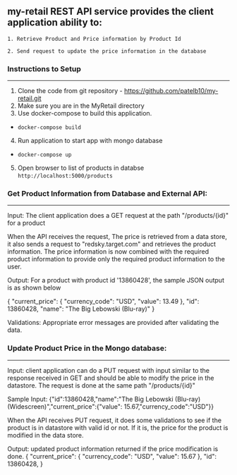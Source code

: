 ## my-retail REST API service provides the client application ability to:

    1. Retrieve Product and Price information by Product Id

    2. Send request to update the price information in the database
    
### Instructions to Setup
--------------------- 
1. Clone the code from git repository - https://github.com/patelb10/my-retail.git
2. Make sure you are in the MyRetail directory
3. Use docker-compose to build this application.
 - `docker-compose build`
4. Run application to start app with mongo database
 - `docker-compose up`
5. Open browser to list of products in databse
`http://localhost:5000/products`

 ### Get Product Information from Database and External API:
-----------------------

Input: 
The client application does a GET request at the path "/products/{id}" for a product 
 
When the API receives the request, The price is retrieved from a data store, it also sends a request to "redsky.target.com" and retrieves the product information. The price information is now combined with the required product information to provide only the 
required product information to the user.

Output: 
For a product with product id '13860428', the sample JSON output is as shown below

{
    "current_price": {
        "currency_code": "USD",
        "value": 13.49
    },
    "id": 13860428,
    "name": "The Big Lebowski (Blu-ray)"
}

Validations: 
Appropriate error messages are provided after validating the data.

### Update Product Price in the Mongo database:
-------------------------------------

Input: 
client application can do a PUT request with input similar to the response received in GET and should be able
to modify the price in the datastore. The request is done at the same path "/products/{id}"

Sample Input: 
{"id":13860428,"name":"The Big Lebowski (Blu-ray) (Widescreen)","current_price":{"value": 15.67,"currency_code":"USD"}}

When the API receives PUT request, it does some validations to see if the product is in datastore with valid id or not. If it is, the price for the product is modified 
in the data store.

Output: 
updated product information returned if the price modification is done.
{
    "current_price": {
        "currency_code": "USD",
        "value": 15.67
    },
    "id": 13860428,
}


